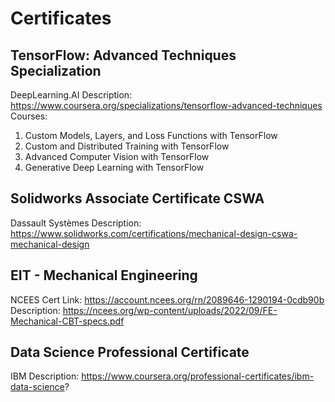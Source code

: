 # Certificates

## TensorFlow: Advanced Techniques Specialization
DeepLearning.AI
Description: https://www.coursera.org/specializations/tensorflow-advanced-techniques
Courses: 
1) Custom Models, Layers, and Loss Functions with TensorFlow
2) Custom and Distributed Training with TensorFlow
3) Advanced Computer Vision with TensorFlow
4) Generative Deep Learning with TensorFlow

## Solidworks Associate Certificate CSWA
Dassault Systèmes
Description: https://www.solidworks.com/certifications/mechanical-design-cswa-mechanical-design

## EIT - Mechanical Engineering
NCEES
Cert Link: https://account.ncees.org/rn/2089646-1290194-0cdb90b
Description: https://ncees.org/wp-content/uploads/2022/09/FE-Mechanical-CBT-specs.pdf

## Data Science Professional Certificate
IBM
Description: https://www.coursera.org/professional-certificates/ibm-data-science?

